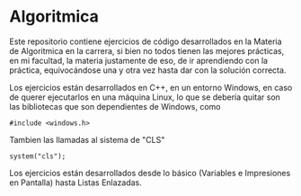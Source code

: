 # Algoritmica 
Este repositorio contiene ejercicios de código desarrollados en la Materia de Algoritmica en la carrera, si bien no todos tienen las mejores prácticas, en mi facultad, la materia justamente de eso, de ir aprendiendo con la práctica, equivocándose una y otra vez hasta dar con la solución correcta.

Los ejercicios están desarrollados en C++, en un entorno Windows, en caso de querer ejecutarlos en una máquina Linux, lo que se debería quitar son las bibliotecas que son dependientes de Windows, como

~~~
#include <windows.h>
~~~

Tambien las llamadas al sistema de "CLS"

~~~
system("cls");
~~~

Los ejercicios están desarrollados desde lo básico (Variables e Impresiones en Pantalla) hasta Listas Enlazadas.

